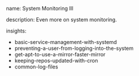 name: System Monitoring III

description: Even more on system monitoring.

insights:

- basic-service-management-with-systemd
- preventing-a-user-from-logging-into-the-system
- get-apt-to-use-a-mirror-faster-mirror
- keeping-repos-updated-with-cron
- common-log-files
